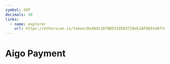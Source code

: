```yaml
---
symbol: XGP
decimals: 18
links:
  - name: explorer
    url: https://etherscan.io/token/0xd8dc1070B5510583728eE2AFD6934877ea2dE474
---
```


# Aigo Payment

